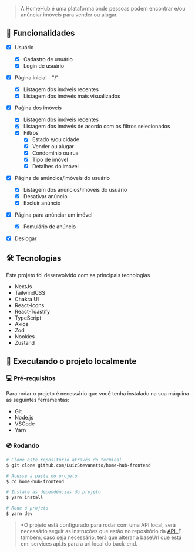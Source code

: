 
> A HomeHub é uma plataforma onde pessoas podem encontrar e/ou anúnciar imóveis para vender ou alugar.

## 📌 Funcionalidades
- [x] Usuário
  - [x] Cadastro de usuário 
  - [x] Login de usuário
- [x] Pàgina inicial - "/"
  - [x] Listagem dos imóveis recentes 
  - [x] Listagem dos imóveis mais visualizados 
- [x] Paǵina dos imóveis
  - [x] Listagem dos imóveis recentes
  - [x] Listagem dos imóveis de acordo com os filtros selecionados
  - [x] Filtros
    - [x] Estado e/ou cidade 
    - [x] Vender ou alugar
    - [x] Condomínio ou rua 
    - [x] Tipo de imóvel
    - [x] Detalhes do imóvel
 - [x] Página de anúncios/imóveis do usuário
   - [x] Listagem dos anúncios/imóveis do usuário
   - [x] Desativar anúncio   
   - [x] Excluir anúncio
 - [x] Página para anúnciar um imóvel 
   - [x] Fomulário de anúncio 
- [x] Deslogar
  

## 🛠️ Tecnologias
 Este projeto foi desenvolvido com as principais tecnologias
- NextJs
- TailwindCSS
- Chakra UI
- React-Icons
- React-Toastify
- TypeScript
- Axios
- Zod
- Nookies
- Zustand


## 🚀 Executando o projeto localmente

### 💻 Pré-requisitos
Para rodar o projeto é necessário que você tenha instalado na sua máquina as seguintes ferramentas:
- Git
- Node.js
- VSCode
- Yarn

### 💿 Rodando
```bash
# Clone este repositório através do terminal
$ git clone github.com/LuizStevanatto/home-hub-frontend

# Acesse a pasta do projeto
$ cd home-hub-frontend

# Instale as dependências do projeto
$ yarn install

# Rode o projeto 
$ yarn dev
```

> *O projeto está configurado para rodar com uma API local, será necessário seguir as instruções que estão no repositório da <a href="https://github.com/LuizStevanatto/home-hub-backend" target="_blank"> API. </a> E também, caso seja necessário, terá que alterar a baseUrl que está em: services api.ts para a url local do back-end.
